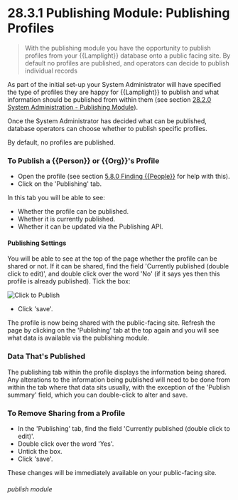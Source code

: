 # 28.3.1 Publishing Module: Publishing Profiles

> With the publishing module you have the opportunity to publish profiles from your {{Lamplight}} database onto a public facing site. By default no profiles are published, and operators can decide to publish individual records



As part of the initial set-up your System Administrator will have specified the type of profiles they are happy for {{Lamplight}} to publish and what information should be published from within them (see section [28.2.0 System Administration - Publishing Module](/help/index/p/28.2.0)). 

Once the System Administrator has decided what can be published, database operators can choose whether to publish specific profiles.

By default, no profiles are published. 

### To Publish a {{Person}} or {{Org}}'s Profile

- Open the profile (see section [5.8.0 Finding {{People}}](/help/index/p/5.8.0) for help with this). 
- Click on the 'Publishing' tab.  

In this tab you will be able to see:
   - Whether the profile can be published.
   - Whether it is currently published.
   - Whether it can be updated via the Publishing API.

#### Publishing Settings

You will be able to see at the top of the page whether the profile can be shared or not.  If it can be shared, find the field 'Currently published (double click to edit)', and double click over the word 'No' (if it says yes then this profile is already published). Tick the box:

![Click to Publish](28.3.1a.png)

- Click 'save'.

The profile is now being shared with the public-facing site. Refresh the page by clicking on the 'Publishing' tab at the top again and you will see what data is available via the publishing module.

### Data That's Published

The publishing tab within the profile displays the information being shared. Any alterations to the information being published will need to be done from within the tab where that data sits usually, with the exception of the 'Publish summary' field, which you can double-click to alter and save.

### To Remove Sharing from a Profile

- In the 'Publishing' tab, find the field 'Currently published (double click to edit)'.
- Double click over the word 'Yes'.
- Untick the box.
- Click 'save'.

These changes will be immediately available on your public-facing site. 


###### publish module


